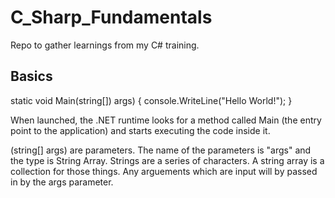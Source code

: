 # C_Sharp_Fundamentals
Repo to gather learnings from my C# training.

## Basics

static void Main(string[]) args) {
    console.WriteLine("Hello World!");
}

When launched, the .NET runtime looks for a method called Main (the entry point to the application) and starts executing the code inside it.

(string[] args) are parameters. The name of the parameters is "args" and the type is String Array.
Strings are a series of characters. A string array is a collection for those things.
Any arguements which are input will by passed in by the args parameter.


